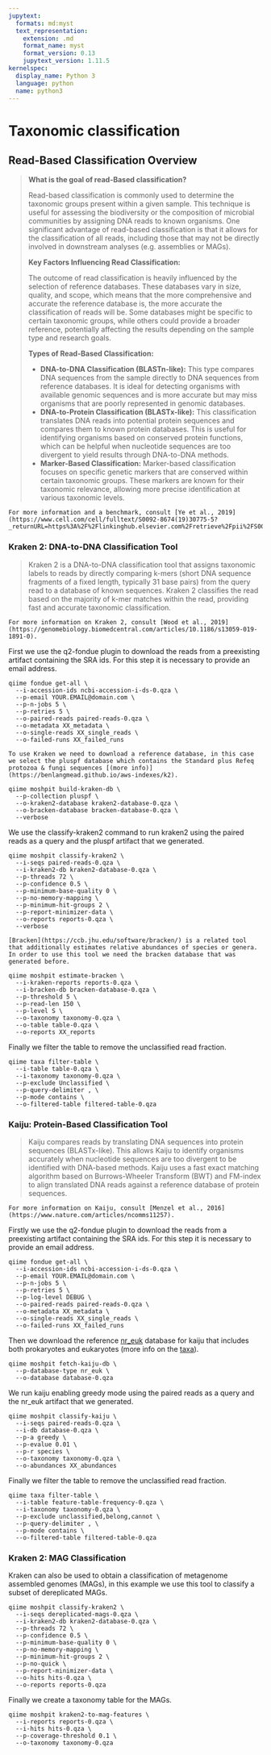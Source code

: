```yaml
---
jupytext:
  formats: md:myst
  text_representation:
    extension: .md
    format_name: myst
    format_version: 0.13
    jupytext_version: 1.11.5
kernelspec:
  display_name: Python 3
  language: python
  name: python3
---
```


# Taxonomic classification

## Read-Based Classification Overview

> **What is the goal of read-Based classification?**
>
> Read-based classification is commonly used to determine the taxonomic groups present within a given sample. This technique is useful for assessing the biodiversity or the composition of microbial communities by assigning DNA reads to known organisms. One significant advantage of read-based classification is that it allows for the classification of all reads, including those that may not be directly involved in downstream analyses (e.g. assemblies or MAGs).
>
> **Key Factors Influencing Read Classification:**
>
> The outcome of read classification is heavily influenced by the selection of reference databases. These databases vary in size, quality, and scope, which means that the more comprehensive and accurate the reference database is, the more accurate the classification of reads will be. Some databases might be specific to certain taxonomic groups, while others could provide a broader reference, potentially affecting the results depending on the sample type and research goals.
>
> **Types of Read-Based Classification:**
>
> - **DNA-to-DNA Classification (BLASTn-like):** This type compares DNA sequences from the sample directly to DNA sequences from reference databases. It is ideal for detecting organisms with available genomic sequences and is more accurate but may miss organisms that are poorly represented in genomic databases.
> - **DNA-to-Protein Classification (BLASTx-like):** This classification translates DNA reads into potential protein sequences and compares them to known protein databases. This is useful for identifying organisms based on conserved protein functions, which can be helpful when nucleotide sequences are too divergent to yield results through DNA-to-DNA methods.
> - **Marker-Based Classification:** Marker-based classification focuses on specific genetic markers that are conserved within certain taxonomic groups. These markers are known for their taxonomic relevance, allowing more precise identification at various taxonomic levels.
>

```{seealso}
For more information and a benchmark, consult [Ye et al., 2019](https://www.cell.com/cell/fulltext/S0092-8674(19)30775-5?_returnURL=https%3A%2F%2Flinkinghub.elsevier.com%2Fretrieve%2Fpii%2FS0092867419307755%3Fshowall%3Dtrue).
```


### Kraken 2: DNA-to-DNA Classification Tool
>
> Kraken 2 is a DNA-to-DNA classification tool that assigns taxonomic labels to reads by directly comparing k-mers (short DNA sequence fragments of a fixed length, typically 31 base pairs) from the query read to a database of known sequences. Kraken 2 classifies the read based on the majority of k-mer matches within the read, providing fast and accurate taxonomic classification.
>

```{seealso}
For more information on Kraken 2, consult [Wood et al., 2019](https://genomebiology.biomedcentral.com/articles/10.1186/s13059-019-1891-0).
```

First we use the q2-fondue plugin to download the reads from a preexisting artifact containing the SRA ids. For this step it is necessary to provide an email address.

```{code-cell}
qiime fondue get-all \
  --i-accession-ids ncbi-accession-i-ds-0.qza \
  --p-email YOUR.EMAIL@domain.com \
  --p-n-jobs 5 \
  --p-retries 5 \
  --o-paired-reads paired-reads-0.qza \
  --o-metadata XX_metadata \
  --o-single-reads XX_single_reads \
  --o-failed-runs XX_failed_runs
```

```{note}
To use Kraken we need to download a reference database, in this case we select the pluspf database which contains the Standard plus Refeq protozoa & fungi sequences [(more info)](https://benlangmead.github.io/aws-indexes/k2).
```

```{code-cell}
qiime moshpit build-kraken-db \
  --p-collection pluspf \
  --o-kraken2-database kraken2-database-0.qza \
  --o-bracken-database bracken-database-0.qza \
  --verbose
```

We use the classify-kraken2 command to run kraken2 using the paired reads as a query and the pluspf artifact that we generated.

```{code-cell}
qiime moshpit classify-kraken2 \
  --i-seqs paired-reads-0.qza \
  --i-kraken2-db kraken2-database-0.qza \
  --p-threads 72 \
  --p-confidence 0.5 \
  --p-minimum-base-quality 0 \
  --p-no-memory-mapping \
  --p-minimum-hit-groups 2 \
  --p-report-minimizer-data \
  --o-reports reports-0.qza \
  --verbose
```

```{seealso}
[Bracken](https://ccb.jhu.edu/software/bracken/) is a related tool that additionally estimates relative abundances of species or genera.
In order to use this tool we need the bracken database that was generated before.
```

```{code-cell}
qiime moshpit estimate-bracken \
  --i-kraken-reports reports-0.qza \
  --i-bracken-db bracken-database-0.qza \
  --p-threshold 5 \
  --p-read-len 150 \
  --p-level S \
  --o-taxonomy taxonomy-0.qza \
  --o-table table-0.qza \
  --o-reports XX_reports
```

Finally we filter the table to remove the unclassified read fraction.

```{code-cell}
qiime taxa filter-table \
  --i-table table-0.qza \
  --i-taxonomy taxonomy-0.qza \
  --p-exclude Unclassified \
  --p-query-delimiter , \
  --p-mode contains \
  --o-filtered-table filtered-table-0.qza
```

### Kaiju: Protein-Based Classification Tool
> Kaiju compares reads by translating DNA sequences into protein sequences (BLASTx-like). This allows Kaiju to identify organisms accurately when nucleotide sequences are too divergent to be identified with DNA-based methods. Kaiju uses a fast exact matching algorithm based on Burrows-Wheeler Transform (BWT) and FM-index to align translated DNA reads against a reference database of protein sequences.
>
> 
```{seealso}
For more information on Kaiju, consult [Menzel et al., 2016](https://www.nature.com/articles/ncomms11257).
```

Firstly we use the q2-fondue plugin to download the reads from a preexisting artifact containing the SRA ids. For this step it is necessary to provide an email address.

```{code-cell}
qiime fondue get-all \
  --i-accession-ids ncbi-accession-i-ds-0.qza \
  --p-email YOUR.EMAIL@domain.com \
  --p-n-jobs 5 \
  --p-retries 5 \
  --p-log-level DEBUG \
  --o-paired-reads paired-reads-0.qza \
  --o-metadata XX_metadata \
  --o-single-reads XX_single_reads \
  --o-failed-runs XX_failed_runs
```

Then we download the reference [nr_euk](https://bioinformatics-centre.github.io/kaiju/downloads.html) database for kaiju that includes both prokaryotes and eukaryotes (more info on the [taxa](https://github.com/bioinformatics-centre/kaiju/blob/master/util/kaiju-taxonlistEuk.tsv)).

```{code-cell}
qiime moshpit fetch-kaiju-db \
  --p-database-type nr_euk \
  --o-database database-0.qza
```

We run kaiju enabling greedy mode using the paired reads as a query and the nr_euk artifact that we generated.

```{code-cell}
qiime moshpit classify-kaiju \
  --i-seqs paired-reads-0.qza \
  --i-db database-0.qza \
  --p-a greedy \
  --p-evalue 0.01 \
  --p-r species \
  --o-taxonomy taxonomy-0.qza \
  --o-abundances XX_abundances
```

Finally we filter the table to remove the unclassified read fraction.

```{code-cell}
qiime taxa filter-table \
  --i-table feature-table-frequency-0.qza \
  --i-taxonomy taxonomy-0.qza \
  --p-exclude unclassified,belong,cannot \
  --p-query-delimiter , \
  --p-mode contains \
  --o-filtered-table filtered-table-0.qza
  ```

### Kraken 2: MAG Classification
Kraken can also be used to obtain a classification of metagenome assembled genomes (MAGs), in this example we use this tool to classify a subset of dereplicated MAGs.

```{code-cell}
qiime moshpit classify-kraken2 \
  --i-seqs dereplicated-mags-0.qza \
  --i-kraken2-db kraken2-database-0.qza \
  --p-threads 72 \
  --p-confidence 0.5 \
  --p-minimum-base-quality 0 \
  --p-no-memory-mapping \
  --p-minimum-hit-groups 2 \
  --p-no-quick \
  --p-report-minimizer-data \
  --o-hits hits-0.qza \
  --o-reports reports-0.qza
  ```

Finally we create a taxonomy table for the MAGs.

```{code-cell}
qiime moshpit kraken2-to-mag-features \
  --i-reports reports-0.qza \
  --i-hits hits-0.qza \
  --p-coverage-threshold 0.1 \
  --o-taxonomy taxonomy-0.qza
 ```
